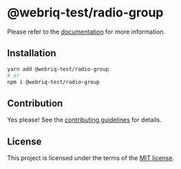 # @webriq-test/radio-group

Please refer to the [documentation](https://stackshift-ui.webriq.com/docs/components/radio-group) for more information.

## Installation

```sh
yarn add @webriq-test/radio-group
# or
npm i @webriq-test/radio-group
```

## Contribution

Yes please! See the
[contributing guidelines](https://github.com/stackshift-ui/components/master/CONTRIBUTING.md)
for details.

## License

This project is licensed under the terms of the
[MIT license](https://github.com/stackshift-ui/components/master/LICENSE).
